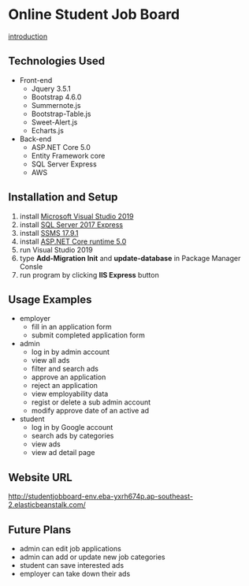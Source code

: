 # Online Student Job Board
[introduction](https://drive.google.com/file/d/1k9BRbuJqZ3sjwCkTFCTf7TbC10b0Ra5m/view?usp=sharing)
## Technologies Used
- Front-end
  - Jquery 3.5.1
  - Bootstrap 4.6.0
  - Summernote.js
  - Bootstrap-Table.js
  - Sweet-Alert.js
  - Echarts.js
- Back-end
  - ASP.NET Core 5.0
  - Entity Framework core
  - SQL Server Express
  - AWS
## Installation and Setup
1. install [Microsoft Visual Studio 2019](https://visualstudio.microsoft.com/downloads/)
2. install [SQL Server 2017 Express](https://www.microsoft.com/en-us/download/details.aspx?id=55994)
3. install [SSMS 17.9.1](https://docs.microsoft.com/en-us/sql/ssms/release-notes-ssms?view=sql-server-ver15#1791)
4. install [ASP.NET Core runtime 5.0](https://dotnet.microsoft.com/download/dotnet/5.0)
5. run Visual Studio 2019
6. type **Add-Migration Init** and **update-database** in Package Manager Consle
7. run program by clicking **IIS Express** button
## Usage Examples
- employer
  - fill in an application form
  - submit completed application form
- admin
  - log in by admin account
  - view all ads
  - filter and search ads
  - approve an application
  - reject an application
  - view employability data
  - regist or delete a sub admin account
  - modify approve date of an active ad
- student
  - log in by Google account
  - search ads by categories
  - view ads
  - view ad detail page
## Website URL
http://studentjobboard-env.eba-yxrh674p.ap-southeast-2.elasticbeanstalk.com/
## Future Plans
- admin can edit job applications
- admin can add or update new job categories
- student can save interested ads
- employer can take down their ads
